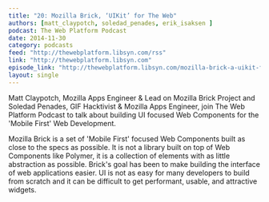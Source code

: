 ```yaml
---
title: "20: Mozilla Brick, ‘UIKit’ for The Web"
authors: [matt_claypotch, soledad_penades, erik_isaksen ]
podcast: The Web Platform Podcast
date: 2014-11-30
category: podcasts
feed: "http://thewebplatform.libsyn.com/rss"
link: "http://thewebplatform.libsyn.com"
episode_link: "http://thewebplatform.libsyn.com/mozilla-brick-a-uikit-for-mobile-first"
layout: single
---
```


Matt Claypotch, Mozilla Apps Engineer & Lead on Mozilla Brick Project and Soledad Penades,
GIF Hacktivist & Mozilla Apps Engineer, join The Web Platform Podcast to talk about building
UI focused Web Components for the 'Mobile First' Web Development.

<!-- Excerpt -->

Mozilla Brick is a set of 'Mobile First' focused Web Components built as close to the specs as possible.
It is not a library built on top of Web Components like Polymer, it is a collection of elements with as
little abstraction as possible. Brick's goal has been to make building the interface of web
applications easier. UI is not as easy for many developers to build from scratch and it can be
difficult to get performant, usable, and attractive widgets.

